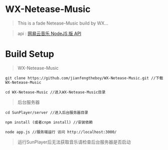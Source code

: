 # WX-Netease-Music

> This is a fade Netease-Music build by WX...

> api : [网易云音乐 NodeJS 版 API](https://binaryify.github.io/NeteaseCloudMusicApi)

# Build Setup

> WX-Netease-Music

```
git clone https://github.com/jianfengtheboy/WX-Netease-Music.git //下载WX-Netease-Music

cd WX-Netease-Music //进入WX-Netease-Music目录
```

> 后台服务器

```
cd SunPlayer/server //进入后台服务器目录

npm install (或者cnpm install) //安装依赖

node app.js //服务端运行 访问 http://localhost:3000/
```

> 运行SunPlayer后无法获取音乐请检查后台服务器是否启动